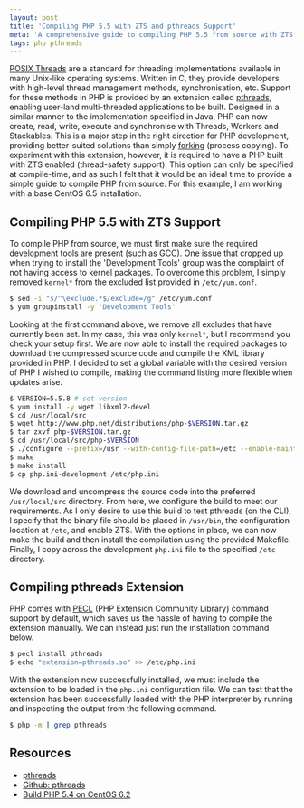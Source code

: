 ```yaml
---
layout: post
title: 'Compiling PHP 5.5 with ZTS and pthreads Support'
meta: 'A comprehensive guide to compiling PHP 5.5 from source with ZTS and pthreads support on CentOS 6.5.'
tags: php pthreads
---
```


[POSIX Threads](http://en.wikipedia.org/wiki/POSIX_Threads) are a standard for threading implementations available in many Unix-like operating systems.
Written in C, they provide developers with high-level thread management methods, synchronisation, etc. <!--more-->
Support for these methods in PHP is provided by an extension called [pthreads](http://pthreads.org/), enabling user-land multi-threaded applications to be built.
Designed in a similar manner to the implementation specified in Java, PHP can now create, read, write, execute and synchronise with Threads, Workers and Stackables.
This is a major step in the right direction for PHP development, providing better-suited solutions than simply [forking](<http://en.wikipedia.org/wiki/Fork_(system_call)>) (process copying).
To experiment with this extension, however, it is required to have a PHP built with ZTS enabled (thread-safety support).
This option can only be specified at compile-time, and as such I felt that it would be an ideal time to provide a simple guide to compile PHP from source.
For this example, I am working with a base CentOS 6.5 installation.

## Compiling PHP 5.5 with ZTS Support

To compile PHP from source, we must first make sure the required development tools are present (such as GCC).
One issue that cropped up when trying to install the 'Development Tools' group was the complaint of not having access to kernel packages.
To overcome this problem, I simply removed `kernel*` from the excluded list provided in `/etc/yum.conf`.

```bash
$ sed -i "s/^\exclude.*$/exclude=/g" /etc/yum.conf
$ yum groupinstall -y 'Development Tools'
```

Looking at the first command above, we remove all excludes that have currently been set.
In my case, this was only `kernel*`, but I recommend you check your setup first.
We are now able to install the required packages to download the compressed source code and compile the XML library provided in PHP.
I decided to set a global variable with the desired version of PHP I wished to compile, making the command listing more flexible when updates arise.

```bash
$ VERSION=5.5.8 # set version
$ yum install -y wget libxml2-devel
$ cd /usr/local/src
$ wget http://www.php.net/distributions/php-$VERSION.tar.gz
$ tar zxvf php-$VERSION.tar.gz
$ cd /usr/local/src/php-$VERSION
$ ./configure --prefix=/usr --with-config-file-path=/etc --enable-maintainer-zts
$ make
$ make install
$ cp php.ini-development /etc/php.ini
```

We download and uncompress the source code into the preferred `/usr/local/src` directory.
From here, we configure the build to meet our requirements.
As I only desire to use this build to test pthreads (on the CLI), I specify that the binary file should be placed in `/usr/bin`, the configuration location at `/etc`, and enable ZTS.
With the options in place, we can now make the build and then install the compilation using the provided Makefile.
Finally, I copy across the development `php.ini` file to the specified `/etc` directory.

## Compiling pthreads Extension

PHP comes with [PECL](http://pecl.php.net/) (PHP Extension Community Library) command support by default, which saves us the hassle of having to compile the extension manually.
We can instead just run the installation command below.

```bash
$ pecl install pthreads
$ echo "extension=pthreads.so" >> /etc/php.ini
```

With the extension now successfully installed, we must include the extension to be loaded in the `php.ini` configuration file.
We can test that the extension has been successfully loaded with the PHP interpreter by running and inspecting the output from the following command.

```bash
$ php -m | grep pthreads
```

## Resources

- [pthreads](http://docs.php.net/manual/en/book.pthreads.php)
- [Github: pthreads](https://github.com/krakjoe/pthreads)
- [Build PHP 5.4 on CentOS 6.2](http://benramsey.com/blog/2012/03/build-php-54-on-centos-62/)
